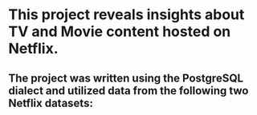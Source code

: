 # This project reveals insights about TV and Movie content hosted on Netflix. 

## The project was written using the PostgreSQL dialect and utilized data from the following two Netflix datasets:

